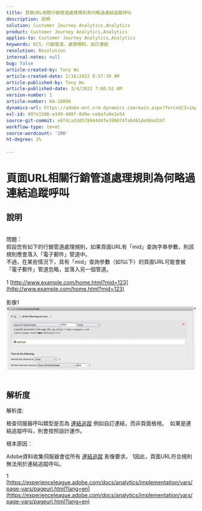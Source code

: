 ```yaml
---
title: 頁面URL相關行銷管道處理規則為何略過連結追蹤呼叫
description: 說明
solution: Customer Journey Analytics,Analytics
product: Customer Journey Analytics,Analytics
applies-to: Customer Journey Analytics,Analytics
keywords: KCS，行銷管道，處理規則，自訂連結
resolution: Resolution
internal-notes: null
bug: false
article-created-by: Tony Wu
article-created-date: 2/16/2022 8:57:39 AM
article-published-by: Tony Wu
article-published-date: 3/4/2022 7:00:52 AM
version-number: 1
article-number: KA-18006
dynamics-url: https://adobe-ent.crm.dynamics.com/main.aspx?forceUCI=1&pagetype=entityrecord&etn=knowledgearticle&id=ef031979-068f-ec11-b400-00224804afa7
exl-id: 007e1506-e3d9-408f-8d9e-ce0afa9e1e54
source-git-commit: e8f4ca2dd578944d4fe399074fab461de88ad247
workflow-type: tm+mt
source-wordcount: '200'
ht-degree: 2%

---
```


# 頁面URL相關行銷管道處理規則為何略過連結追蹤呼叫

## 說明

 
<br>問題：
<br>假設您有如下的行銷管道處理規則，如果頁面URL有「mid」查詢字串參數，則該規則應會落入「電子郵件」管道中。
<br>不過，在某些情況下，具有「mid」查詢參數（如1以下）的頁面URL可能會被「電子郵件」管道忽略，並落入另一個管道。
<br> 
<br>1 [http://www.example.com/home.html?mid=123](http://www.example.com/home.html?mid=123)
<br> 
<br>影像1
<br>![](assets/___0a52cf71-078f-ec11-b400-00224804afa7___.png)
<br> 

## 解析度




解析度:

檢查伺服器呼叫類型是否為 [連結追蹤](https://experienceleague.adobe.com/docs/analytics/implementation/vars/functions/tl-method.html?lang=en) 例如自訂連結，而非頁面檢視。  如果是連結追蹤呼叫，則會按照設計運作。



根本原因：

Adobe資料收集伺服器會從所有 [連結追蹤](https://experienceleague.adobe.com/docs/analytics/implementation/vars/functions/tl-method.html?lang=en) 影像要求。 1因此，頁面URL符合規則無法用於連結追蹤呼叫。

1 [https://experienceleague.adobe.com/docs/analytics/implementation/vars/page-vars/pageurl.html?lang=en](https://experienceleague.adobe.com/docs/analytics/implementation/vars/page-vars/pageurl.html?lang=en)
